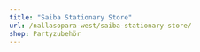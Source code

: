 ```yaml
---
title: "Saiba Stationary Store"
url: /nallasopara-west/saiba-stationary-store/
shop: Partyzubehör
---
```

